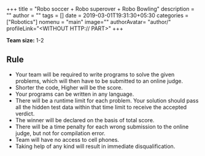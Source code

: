 +++
title = "Robo soccer + Robo superover + Robo Bowling"
description = ""
author = ""
tags = []
date = 2019-03-01T19:31:30+05:30
categories = ["Robotics"]
nomenu = "main"
image="<BACKGROUND IMAGE FOR YOUR POST>"
authorAvatar= "author/<YOUR AVATAR>"
profileLink="<WITHOUT HTTP:// PART>"
+++



**Team size:** 1-2

## Rule

-   Your team will be required to write programs to solve the given problems, which will then have to be submitted to an online judge.
-   Shorter the code, Higher will be the score.
-   Your programs can be written in any language.
-   There will be a runtime limit for each problem. Your solution should pass all the hidden test data within that time limit to receive the accepted verdict.
-   The winner will be declared on the basis of total score.
-   There will be a time penalty for each wrong submission to the online judge, but not for compilation error.
-   Team will have no access to cell phones.
-   Taking help of any kind will result in immediate disqualification.


